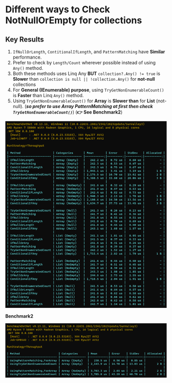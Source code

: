 # Different ways to Check NotNullOrEmpty for collections

## Key Results
1. `IfNullOrLength`, `ContitionalIfLength`, and `PatternMatching` have **Similar** performance.
2. Prefer to check by `Length/Count` wherever possible instead of using `Any()` method.
3. Both these methods uses Linq Any **BUT** `collection?.Any() != true` is **Slower** than `collection is null || !collection.Any()` for **not-null** collections
4. For **General (IEnumerable) purpose**, using `TryGetNonEnumerableCount()` is **Faster** than Linq `Any()` method.
5. Using `TryGetNonEnumerableCount()` for **Array** is **Slower than** for **List** (not-null). (***so prefer to use Array PatternMatching at first then check `TryGetNonEnumerableCount()`***) (**👉 See Benchmark2**)

![Benchmark](Benchmark.png)

**Benchmark2**

![Benchmark2.png](Benchmark2.png)
